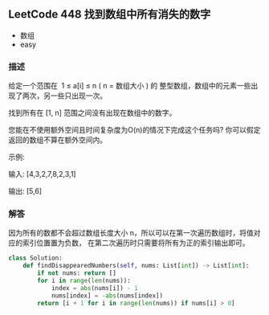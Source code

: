 ## LeetCode  448  找到数组中所有消失的数字
- 数组
- easy

### 描述
给定一个范围在  1 ≤ a[i] ≤ n ( n = 数组大小 ) 的 整型数组，数组中的元素一些出现了两次，另一些只出现一次。

找到所有在 [1, n] 范围之间没有出现在数组中的数字。

您能在不使用额外空间且时间复杂度为O(n)的情况下完成这个任务吗? 你可以假定返回的数组不算在额外空间内。

示例:

输入:
[4,3,2,7,8,2,3,1]

输出:
[5,6]

### 解答
因为所有的数都不会超过数组长度大小 n，所以可以在第一次遍历数组时，将值对应的索引位置置为负数，
在第二次遍历时只需要将所有为正的索引输出即可。


```Python
class Solution:
    def findDisappearedNumbers(self, nums: List[int]) -> List[int]:
        if not nums: return []
        for i in range(len(nums)):
            index = abs(nums[i]) - 1
            nums[index] = -abs(nums[index])
        return [i + 1 for i in range(len(nums)) if nums[i] > 0]
```

